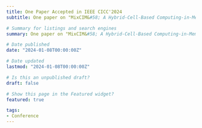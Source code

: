 ```yaml
---
title: One Paper Accepted in IEEE CICC'2024
subtitle: One paper on "MixCIM&#58; A Hybrid-Cell-Based Computing-in-Memory Macro with Less-Data-Movement and Activation-Memory-Reuse for Depthwise Separable Neural Networks" is accpeted by IEEE Custom Integrated Circuits Conference (CICC)'2024.

# Summary for listings and search engines
summary: One paper on "MixCIM&#58; A Hybrid-Cell-Based Computing-in-Memory Macro with Less-Data-Movement and Activation-Memory-Reuse for Depthwise Separable Neural Networks" is accepted by IEEE CICC'2024.

# Date published
date: "2024-01-08T00:00:00Z"

# Date updated
lastmod: "2024-01-08T00:00:00Z"

# Is this an unpublished draft?
draft: false

# Show this page in the Featured widget?
featured: true

tags:
- Conference
---
```


